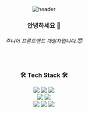 <div align="center">

![header](https://capsule-render.vercel.app/api?type=slice&color=gradient&height=250&section=header&text=Kim%20BoHyun&fontSize=80)


### 안녕하세요 👋
  
  ###### 주니어 프론트엔드 개발자입니다.😇


<br />

### 🛠 Tech Stack 🛠
  <img src="https://img.shields.io/badge/React-61DAFB?style=flat-square&logo=react&logoColor=black" />  
  <img src="https://img.shields.io/badge/Typescript-3178C6?style=flat-square&logo=typescript&logoColor=black" />
  <img src="https://img.shields.io/badge/Next-ffffff?style=flat-square&logo=Next.js&logoColor=black" />
<br />
  <img src="https://img.shields.io/badge/Node.js-339933?style=flat-square&logo=node.js&logoColor=black" />
  <img src="https://img.shields.io/badge/Java-007396?style=flat-square&logo=java&logoColor=black" />
<br />
  <img src="https://img.shields.io/badge/Oracle-F80000?style=flat-square&logo=oracle&logoColor=black" />
  <img src="https://img.shields.io/badge/Mssql-CC2927?style=flat-square&logo=microsoftsqlserver&logoColor=black" />
  <img src="https://img.shields.io/badge/PostgreSQL-4169E1?style=flat-square&logo=postgresql&logoColor=black" />
  
  <br />
  <br />
  <br />
</div>
